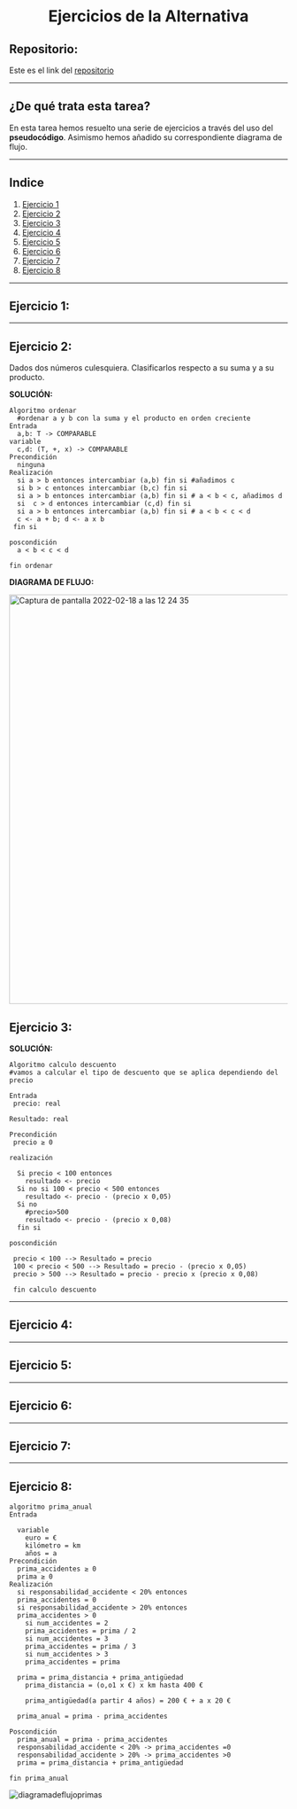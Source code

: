 <h1 align="center">	Ejercicios  de la Alternativa</h1>

<h2>Repositorio:</h2>

Este es el link del [repositorio](https://github.com/albabernal03/Alternativa-ejercicios-)
***
<h2>¿De qué trata esta tarea?</h2>

En esta tarea hemos resuelto una serie de ejercicios a través del uso del **pseudocódigo**. Asimismo hemos añadido su correspondiente diagrama de flujo.
***

## Indice
1. [Ejercicio 1](#id1)
2. [Ejercicio 2](#id2)
3. [Ejercicio 3](#id3)
4. [Ejercicio 4](#id4)
5. [Ejercicio 5](#id5)
6. [Ejercicio 6](#id6)
7. [Ejercicio 7](#id7)
8. [Ejercicio 8](#id8)

***

## Ejercicio 1:<a name="id1"></a>
***


## Ejercicio 2:<a name="id2"></a> 
Dados dos números culesquiera.
Clasificarlos respecto a su suma y a su producto.

**SOLUCIÓN:**
```
Algoritmo ordenar
  #ordenar a y b con la suma y el producto en orden creciente
Entrada
  a,b: T -> COMPARABLE
variable
  c,d: (T, +, x) -> COMPARABLE
Precondición
  ninguna
Realización
  si a > b entonces intercambiar (a,b) fin si #añadimos c
  si b > c entonces intercambiar (b,c) fin si 
  si a > b entonces intercambiar (a,b) fin si # a < b < c, añadimos d
  si  c > d entonces intercambiar (c,d) fin si
  si a > b entonces intercambiar (a,b) fin si # a < b < c < d
  c <- a + b; d <- a x b
 fin si 

poscondición
  a < b < c < d

fin ordenar 
```

**DIAGRAMA DE FLUJO:**

<img width="739" alt="Captura de pantalla 2022-02-18 a las 12 24 35" src="https://user-images.githubusercontent.com/91721668/154678490-577d4439-49ac-42af-87e6-3cece4e09a7d.png">


## Ejercicio 3:<a name="id3"></a>

**SOLUCIÓN:**
```
Algoritmo calculo descuento
#vamos a calcular el tipo de descuento que se aplica dependiendo del precio

Entrada
 precio: real 

Resultado: real

Precondición 
 precio ≥ 0

realización

  Si precio < 100 entonces
    resultado <- precio
  Si no si 100 < precio < 500 entonces
    resultado <- precio - (precio x 0,05)
  Si no
    #precio>500
    resultado <- precio - (precio x 0,08)
  fin si
  
poscondición

 precio < 100 --> Resultado = precio
 100 < precio < 500 --> Resultado = precio - (precio x 0,05)
 precio > 500 --> Resultado = precio - precio x (precio x 0,08)

 fin calculo descuento
 ``` 
 ***

## Ejercicio 4:<a name="id4"></a>
***

## Ejercicio 5:<a name="id5"></a>
***

## Ejercicio 6:<a name="id6"></a>
***

## Ejercicio 7:<a name="id7"></a>
***

## Ejercicio 8:<a name="id8"></a>
```
algoritmo prima_anual
Entrada

  variable
    euro = €
    kilómetro = km
    años = a
Precondición
  prima_accidentes ≥ 0
  prima ≥ 0
Realización
  si responsabilidad_accidente < 20% entonces
  prima_accidentes = 0
  si responsabilidad_accidente > 20% entonces
  prima_accidentes > 0 
    si num_accidentes = 2
    prima_accidentes = prima / 2
    si num_accidentes = 3
    prima_accidentes = prima / 3
    si num_accidentes > 3
    prima_accidentes = prima

  prima = prima_distancia + prima_antigüedad
    prima_distancia = (o,o1 x €) x km hasta 400 €

    prima_antigüedad(a partir 4 años) = 200 € + a x 20 €

  prima_anual = prima - prima_accidentes

Poscondición
  prima_anual = prima - prima_accidentes
  responsabilidad_accidente < 20% -> prima_accidentes =0
  responsabilidad_accidente > 20% -> prima_accidentes >0
  prima = prima_distancia + prima_antigüedad

fin prima_anual
```

![diagramadeflujoprimas](https://user-images.githubusercontent.com/91721668/154678448-b81ff449-1302-43bd-ab6f-639ef2fb4a7f.png)


